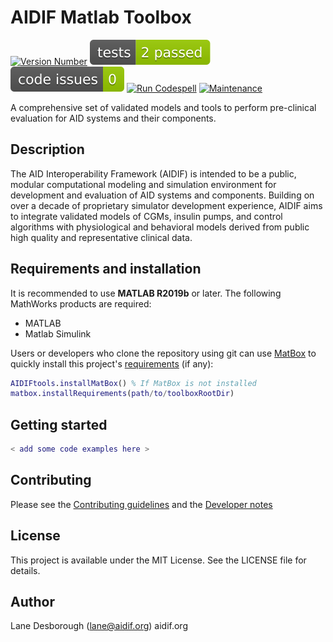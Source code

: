 # AIDIF Matlab Toolbox

[![Version Number](https://img.shields.io/github/v/release/janvv/aidif-toolbox?label=version)](https://github.com/janvv/aidif-toolbox/releases/latest)
[![MATLAB Tests](.github/badges/tests.svg)](https://github.com/janvv/aidif-toolbox/actions/workflows/test-code.yml)
[![MATLAB Code Issues](.github/badges/code_issues.svg)](https://github.com/janvv/aidif-toolbox/security/code-scanning)
[![Run Codespell](https://github.com/janvv/aidif-toolbox/actions/workflows/run-codespell.yml/badge.svg)](https://github.com/janvv/aidif-toolbox/actions/workflows/run-codespell.yml)
[![Maintenance](https://img.shields.io/badge/Maintained%3F-yes-green.svg)](https://gitHub.com/janvv/aidif-toolbox/graphs/commit-activity)

A comprehensive set of validated models and tools to perform pre-clinical evaluation for AID systems and their components.

## Description

The AID Interoperability Framework (AIDIF) is intended to be a public, modular computational modeling and simulation environment for development and evaluation of AID systems and components. Building on over a decade of proprietary simulator development experience, AIDIF aims to integrate validated models of CGMs, insulin pumps, and control algorithms with physiological and behavioral models derived from public high quality and representative clinical data.

## Requirements and installation
It is recommended to use **MATLAB R2019b** or later.
The following MathWorks products are required:
- MATLAB
- Matlab Simulink

Users or developers who clone the repository using git can use [MatBox](https://github.com/ehennestad/MatBox) to quickly install this project's [requirements](./requirements.txt) (if any):

```matlab
AIDIFtools.installMatBox() % If MatBox is not installed
matbox.installRequirements(path/to/toolboxRootDir)
```

## Getting started

```matlab
< add some code examples here >
```

## Contributing
Please see the [Contributing guidelines](.github/CONTRIBUTING.md) and the [Developer notes](.github/DeveloperNotes.md)

## License

This project is available under the MIT License. See the LICENSE file for details.

## Author

Lane Desborough (lane@aidif.org)
aidif.org
